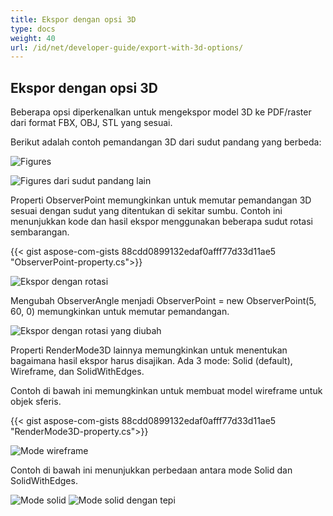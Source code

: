 ```yaml
---
title: Ekspor dengan opsi 3D
type: docs
weight: 40
url: /id/net/developer-guide/export-with-3d-options/
---
```


## **Ekspor dengan opsi 3D**

Beberapa opsi diperkenalkan untuk mengekspor model 3D ke PDF/raster dari format FBX, OBJ, STL yang sesuai.

Berikut adalah contoh pemandangan 3D dari sudut pandang yang berbeda:

![Figures](/_assets/guide/3d/fig1.png)

![Figures dari sudut pandang lain](/_assets/guide/3d/fig2.png)

Properti ObserverPoint memungkinkan untuk memutar pemandangan 3D sesuai dengan sudut yang ditentukan di sekitar sumbu. Contoh ini menunjukkan kode dan hasil ekspor menggunakan beberapa sudut rotasi sembarangan.

{{< gist aspose-com-gists 88cdd0899132edaf0afff77d33d11ae5 "ObserverPoint-property.cs">}}

![Ekspor dengan rotasi](/_assets/guide/3d/fig3.png)

Mengubah ObserverAngle menjadi ObserverPoint = new ObserverPoint(5, 60, 0) memungkinkan untuk memutar pemandangan.

![Ekspor dengan rotasi yang diubah](/_assets/guide/3d/fig4.png)

Properti RenderMode3D lainnya memungkinkan untuk menentukan bagaimana hasil ekspor harus disajikan. Ada 3 mode: Solid (default), Wireframe, dan SolidWithEdges.

Contoh di bawah ini memungkinkan untuk membuat model wireframe untuk objek sferis.

{{< gist aspose-com-gists 88cdd0899132edaf0afff77d33d11ae5 "RenderMode3D-property.cs">}}

![Mode wireframe](/_assets/guide/3d/fig5.png)

Contoh di bawah ini menunjukkan perbedaan antara mode Solid dan SolidWithEdges.

![Mode solid](/_assets/guide/3d/fig6.png)
![Mode solid dengan tepi](/_assets/guide/3d/fig7.png)
